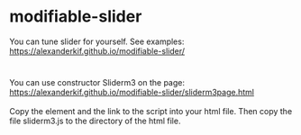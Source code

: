 # modifiable-slider
You can tune slider for yourself. See examples:<br>
https://alexanderkif.github.io/modifiable-slider/
#
You can use constructor Sliderm3 on the page:<br>
https://alexanderkif.github.io/modifiable-slider/sliderm3page.html<br><br>
 Copy the element and the link to the script into your html file. Then  copy the file sliderm3.js to the directory of the html file.